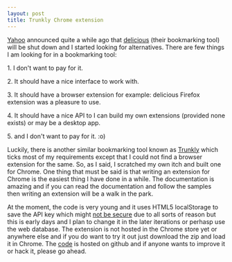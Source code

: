 ```yaml
---
layout: post
title: Trunkly Chrome extension
---
```


[Yahoo](<http://www.yahoo.com>) announced quite a while ago that [delicious](<http://www.delicious.com/>) (their bookmarking tool) will be shut down and I started looking for alternatives. There are few things I am looking for in a bookmarking tool:

1\. I don't want to pay for it.<br>

 2\. It should have a nice interface to work with.<br>

 3\. It should have a browser extension for example: delicious Firefox extension was a pleasure to use.<br>

 4\. It should have a nice API to I can build my own extensions (provided none exists) or may be a desktop app.<br>

 5\. and I don't want to pay for it. :o)

Luckily, there is another similar bookmarking tool known as [Trunkly](<http://trunk.ly/>) which ticks most of my requirements except that I could not find a browser extension for the same. So, as I said, I scratched my own itch and built one for Chrome. One thing that must be said is that writing an extension for Chrome is the easiest thing I have done in a while. The documentation is amazing and if you can read the documentation and follow the samples then writing an extension will be a walk in the park.

At the moment, the code is very young and it uses HTML5 localStorage to save the API key which might [not be secure](<http://www.nczonline.net/blog/2010/04/13/towards-more-secure-client-side-data-storage/>) due to all sorts of reason but this is early days and I plan to change it in the later iterations or perhasp use the web database. The extension is not hosted in the Chrome store yet or anywhere else and if you do want to try it out just download the zip and load it in Chrome. The [code](<https://github.com/andhapp/trunkly-chrome>) is hosted on github and if anyone wants to improve it or hack it, please go ahead.